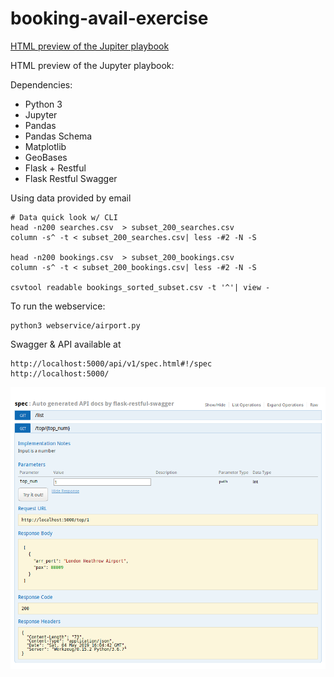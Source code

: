 # booking-avail-exercise

[HTML preview of the Jupiter playbook](http://htmlpreview.github.com/?https://github.com/zero-khalid/booking-avail-exercise/blob/master/avail-booking.html "HTML preview of the Jupiter playbook")

HTML preview of the Jupyter playbook: 

Dependencies: 
- Python 3
- Jupyter
- Pandas
- Pandas Schema
- Matplotlib
- GeoBases
- Flask + Restful
- Flask Restful Swagger

Using data provided by email

```
# Data quick look w/ CLI
head -n200 searches.csv  > subset_200_searches.csv
column -s^ -t < subset_200_searches.csv| less -#2 -N -S

head -n200 bookings.csv  > subset_200_bookings.csv
column -s^ -t < subset_200_bookings.csv| less -#2 -N -S

csvtool readable bookings_sorted_subset.csv -t '^'| view -
```


To run the webservice:
```
python3 webservice/airport.py
```

Swagger & API available at 
```
http://localhost:5000/api/v1/spec.html#!/spec
http://localhost:5000/
```

![alt text](https://github.com/zero-khalid/booking-avail-exercise/blob/master/swagger.png "Swagger API screenshot")
